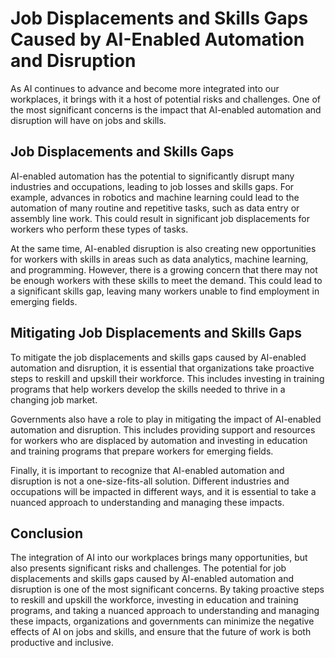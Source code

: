 Job Displacements and Skills Gaps Caused by AI-Enabled Automation and Disruption
=================================================================================================================================================

As AI continues to advance and become more integrated into our workplaces, it brings with it a host of potential risks and challenges. One of the most significant concerns is the impact that AI-enabled automation and disruption will have on jobs and skills.

Job Displacements and Skills Gaps
---------------------------------

AI-enabled automation has the potential to significantly disrupt many industries and occupations, leading to job losses and skills gaps. For example, advances in robotics and machine learning could lead to the automation of many routine and repetitive tasks, such as data entry or assembly line work. This could result in significant job displacements for workers who perform these types of tasks.

At the same time, AI-enabled disruption is also creating new opportunities for workers with skills in areas such as data analytics, machine learning, and programming. However, there is a growing concern that there may not be enough workers with these skills to meet the demand. This could lead to a significant skills gap, leaving many workers unable to find employment in emerging fields.

Mitigating Job Displacements and Skills Gaps
--------------------------------------------

To mitigate the job displacements and skills gaps caused by AI-enabled automation and disruption, it is essential that organizations take proactive steps to reskill and upskill their workforce. This includes investing in training programs that help workers develop the skills needed to thrive in a changing job market.

Governments also have a role to play in mitigating the impact of AI-enabled automation and disruption. This includes providing support and resources for workers who are displaced by automation and investing in education and training programs that prepare workers for emerging fields.

Finally, it is important to recognize that AI-enabled automation and disruption is not a one-size-fits-all solution. Different industries and occupations will be impacted in different ways, and it is essential to take a nuanced approach to understanding and managing these impacts.

Conclusion
----------

The integration of AI into our workplaces brings many opportunities, but also presents significant risks and challenges. The potential for job displacements and skills gaps caused by AI-enabled automation and disruption is one of the most significant concerns. By taking proactive steps to reskill and upskill the workforce, investing in education and training programs, and taking a nuanced approach to understanding and managing these impacts, organizations and governments can minimize the negative effects of AI on jobs and skills, and ensure that the future of work is both productive and inclusive.
